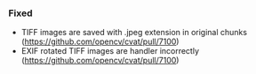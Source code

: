 ### Fixed

- TIFF images are saved with .jpeg extension in original chunks
  (<https://github.com/opencv/cvat/pull/7100>)
- EXIF rotated TIFF images are handler incorrectly
  (<https://github.com/opencv/cvat/pull/7100>)
